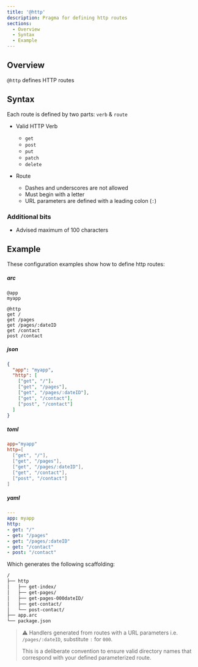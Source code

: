 ```yaml
---
title: '@http'
description: Pragma for defining http routes
sections:
  - Overview
  - Syntax
  - Example
---
```


## Overview

`@http` defines HTTP routes

## Syntax

Each route is defined by two parts: `verb` & `route`

- Valid HTTP Verb
  - `get`
  - `post`
  - `put`
  - `patch`
  - `delete`

- Route
  - Dashes and underscores are not allowed
  - Must begin with a letter
  - URL parameters are defined with a leading colon (`:`)

### Additional bits

- Advised maximum of 100 characters

## Example

These configuration examples show how to define http routes:


<h5>arc</h5>

```arc
@app
myapp

@http
get /
get /pages
get /pages/:dateID
get /contact
post /contact
```

<h5>json</h5>

```json
{
  "app": "myapp",
  "http": [
    ["get", "/"].
    ["get", "/pages"],
    ["get", "/pages/:dateID"],
    ["get", "/contact"],
    ["post", "/contact"]
  ]
}
```

<h5>toml</h5>

```toml
app="myapp"
http=[
  ["get", "/"],
  ["get", "/pages"],
  ["get", "/pages/:dateID"],
  ["get", "/contact"],
  ["post", "/contact"]
]
```

<h5>yaml</h5>

```yaml
---
app: myapp
http:
- get: "/"
- get: "/pages"
- get: "/pages/:dateID"
- get: "/contact"
- post: "/contact"
```

Which generates the following scaffolding:

```bash
/
├── http
│   ├── get-index/
│   ├── get-pages/
│   ├── get-pages-000dateID/
│   ├── get-contact/
│   └── post-contact/
├── app.arc
└── package.json
```

> ⚠️  Handlers generated from routes with a URL parameters i.e. `/pages/:dateID`, substitute `:` for `000`.
>
> This is a deliberate convention to ensure valid directory names that correspond with your defined parameterized route.

